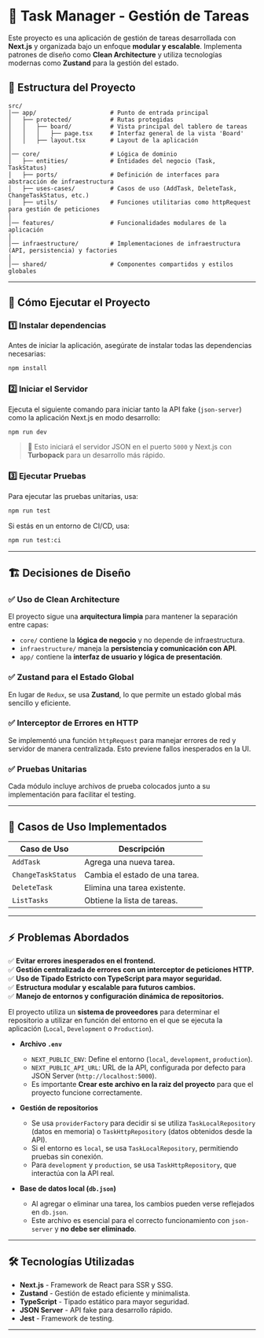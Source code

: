 # 📝 Task Manager - Gestión de Tareas

Este proyecto es una aplicación de gestión de tareas desarrollada con **Next.js** y organizada bajo un enfoque **modular y escalable**. Implementa patrones de diseño como **Clean Architecture** y utiliza tecnologías modernas como **Zustand** para la gestión del estado.

## 📁 **Estructura del Proyecto**
```
src/
│── app/                     # Punto de entrada principal
│   ├── protected/           # Rutas protegidas
│   │   ├── board/           # Vista principal del tablero de tareas
│   │   │   ├── page.tsx     # Interfaz general de la vista 'Board'
│   │   ├── layout.tsx       # Layout de la aplicación
│
│── core/                    # Lógica de dominio
│   ├── entities/            # Entidades del negocio (Task, TaskStatus)
│   ├── ports/               # Definición de interfaces para abstracción de infraestructura
│   ├── uses-cases/          # Casos de uso (AddTask, DeleteTask, ChangeTaskStatus, etc.)
│   ├── utils/               # Funciones utilitarias como httpRequest para gestión de peticiones
│
│── features/                # Funcionalidades modulares de la aplicación
│
│── infraestructure/         # Implementaciones de infraestructura (API, persistencia) y factories
│
│── shared/                  # Componentes compartidos y estilos globales
```

---

## 🚀 **Cómo Ejecutar el Proyecto**
### 1️⃣ **Instalar dependencias**
Antes de iniciar la aplicación, asegúrate de instalar todas las dependencias necesarias:

```sh
npm install
```

### 2️⃣ **Iniciar el Servidor**
Ejecuta el siguiente comando para iniciar tanto la API fake (`json-server`) como la aplicación Next.js en modo desarrollo:

```sh
npm run dev
```
> 🔹 Esto iniciará el servidor JSON en el puerto `5000` y Next.js con **Turbopack** para un desarrollo más rápido.

### 3️⃣ **Ejecutar Pruebas**
Para ejecutar las pruebas unitarias, usa:

```sh
npm run test
```

Si estás en un entorno de CI/CD, usa:

```sh
npm run test:ci
```

---

## 🏗️ **Decisiones de Diseño**
### ✅ **Uso de Clean Architecture**
El proyecto sigue una **arquitectura limpia** para mantener la separación entre capas:
- `core/` contiene la **lógica de negocio** y no depende de infraestructura.
- `infraestructure/` maneja la **persistencia y comunicación con API**.
- `app/` contiene la **interfaz de usuario y lógica de presentación**.

### ✅ **Zustand para el Estado Global**
En lugar de `Redux`, se usa **Zustand**, lo que permite un estado global más sencillo y eficiente.

### ✅ **Interceptor de Errores en HTTP**
Se implementó una función `httpRequest` para manejar errores de red y servidor de manera centralizada. Esto previene fallos inesperados en la UI.

### ✅ **Pruebas Unitarias**
Cada módulo incluye archivos de prueba colocados junto a su implementación para facilitar el testing.

---

## 📌 **Casos de Uso Implementados**
| Caso de Uso        | Descripción |
|--------------------|------------|
| `AddTask`         | Agrega una nueva tarea. |
| `ChangeTaskStatus`| Cambia el estado de una tarea. |
| `DeleteTask`      | Elimina una tarea existente. |
| `ListTasks`       | Obtiene la lista de tareas. |

---

## ⚡ **Problemas Abordados**
✅ **Evitar errores inesperados en el frontend.**  
✅ **Gestión centralizada de errores con un interceptor de peticiones HTTP.**  
✅ **Uso de Tipado Estricto con TypeScript para mayor seguridad.**  
✅ **Estructura modular y escalable para futuros cambios.**  
✅ **Manejo de entornos y configuración dinámica de repositorios.**

El proyecto utiliza un **sistema de proveedores** para determinar el repositorio a utilizar en función del entorno en el que se ejecuta la aplicación (`Local`, `Development` o `Production`).

- **Archivo `.env`**
    - `NEXT_PUBLIC_ENV`: Define el entorno (`local`, `development`, `production`).
    - `NEXT_PUBLIC_API_URL`: URL de la API, configurada por defecto para JSON Server (`http://localhost:5000`).
    - Es importante **Crear este archivo en la raiz del proyecto** para que el proyecto funcione correctamente.

- **Gestión de repositorios**
    - Se usa `providerFactory` para decidir si se utiliza `TaskLocalRepository` (datos en memoria) o `TaskHttpRepository` (datos obtenidos desde la API).
    - Si el entorno es `local`, se usa `TaskLocalRepository`, permitiendo pruebas sin conexión.
    - Para `development` y `production`, se usa `TaskHttpRepository`, que interactúa con la API real.

- **Base de datos local (`db.json`)**
    - Al agregar o eliminar una tarea, los cambios pueden verse reflejados en `db.json`.
    - Este archivo es esencial para el correcto funcionamiento con `json-server` y **no debe ser eliminado**.

---

## 🛠 **Tecnologías Utilizadas**
- **Next.js** - Framework de React para SSR y SSG.
- **Zustand** - Gestión de estado eficiente y minimalista.
- **TypeScript** - Tipado estático para mayor seguridad.
- **JSON Server** - API fake para desarrollo rápido.
- **Jest** - Framework de testing.

---
